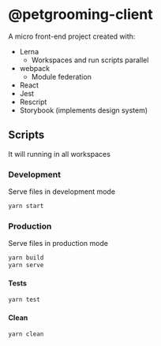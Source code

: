 # @petgrooming-client
A micro front-end project created with:

- Lerna
  - Workspaces and run scripts parallel
- webpack
  - Module federation
- React
- Jest
- Rescript
- Storybook (implements design system)
## Scripts
It will running in all workspaces
### Development
Serve files in development mode

```sh
yarn start
```
### Production
Serve files in production mode

```sh
yarn build
yarn serve
```
#### Tests
```sh
yarn test
```

#### Clean
```sh
yarn clean
```

